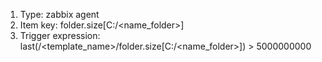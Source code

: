 1. Type: zabbix agent
2. Item key: folder.size[C:/<name_folder>]
3. Trigger expression: last(/<template_name>/folder.size[C:/<name_folder>]) > 5000000000